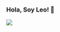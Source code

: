 ### Hola, Soy Leo! 👋
<div>
  <img src='https://media-exp1.licdn.com/dms/image/C5616AQGqsq4FYKEI-w/profile-displaybackgroundimage-shrink_350_1400/0/1621284022720?e=1638403200&v=beta&t=5-UnPkeGTIGlcxFIzlW1V2B9RfJD1G6ufLC505eUkKQ'>  
<div>
<!--
**leofer1995/leofer1995** is a ✨ _special_ ✨ repository because its `README.md` (this file) appears on your GitHub profile.

Here are some ideas to get you started:

- 🔭 I’m currently working on ...
- 🌱 I’m currently learning ...
- 👯 I’m looking to collaborate on ...
- 🤔 I’m looking for help with ...
- 💬 Ask me about ...
- 📫 How to reach me: ...
- 😄 Pronouns: ...
- ⚡ Fun fact: ...
-->
